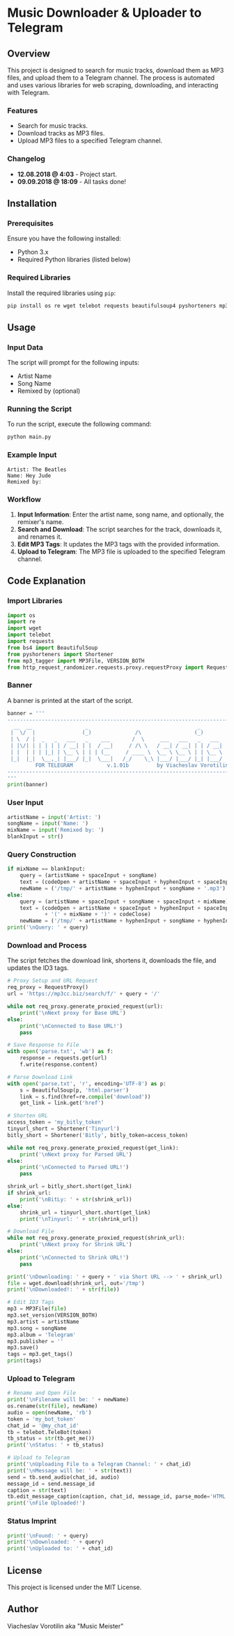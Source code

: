 # Music Downloader & Uploader to Telegram

## Overview

This project is designed to search for music tracks, download them as MP3 files, and upload them to a Telegram channel. The process is automated and uses various libraries for web scraping, downloading, and interacting with Telegram.

### Features
- Search for music tracks.
- Download tracks as MP3 files.
- Upload MP3 files to a specified Telegram channel.

### Changelog
- **12.08.2018 @ 4:03** - Project start.
- **09.09.2018 @ 18:09** - All tasks done!

## Installation

### Prerequisites

Ensure you have the following installed:
- Python 3.x
- Required Python libraries (listed below)

### Required Libraries

Install the required libraries using `pip`:
```sh
pip install os re wget telebot requests beautifulsoup4 pyshorteners mp3-tagger http-request-randomizer
```

## Usage

### Input Data
The script will prompt for the following inputs:
- Artist Name
- Song Name
- Remixed by (optional)

### Running the Script
To run the script, execute the following command:
```sh
python main.py
```

### Example Input
```
Artist: The Beatles
Name: Hey Jude
Remixed by: 
```

### Workflow

1. **Input Information**: Enter the artist name, song name, and optionally, the remixer's name.
2. **Search and Download**: The script searches for the track, downloads it, and renames it.
3. **Edit MP3 Tags**: It updates the MP3 tags with the provided information.
4. **Upload to Telegram**: The MP3 file is uploaded to the specified Telegram channel.

## Code Explanation

### Import Libraries
```python
import os
import re
import wget
import telebot
import requests
from bs4 import BeautifulSoup
from pyshorteners import Shortener
from mp3_tagger import MP3File, VERSION_BOTH
from http_request_randomizer.requests.proxy.requestProxy import RequestProxy
```

### Banner
A banner is printed at the start of the script.
```python
banner = '''
--------------------------------------------------------------------------------------------------
  __  __                 _                                   _         _                     _    
 |  \/  |               (_)              /\                 (_)       | |                   | |   
 | \  / |  _   _   ___   _    ___       /  \     ___   ___   _   ___  | |_    __ _   _ __   | |_  
 | |\/| | | | | | / __| | |  / __|     / /\ \   / __| / __| | | / __| | __|  / _` | | '_ \  | __| 
 | |  | | | |_| | \__ \ | | | (__     / ____ \  \__ \ \__ \ | | \__ \ | |_  | (_| | | | | | | |_  
 |_|  |_|  \__,_| |___/ |_|  \___|   /_/    \_\ |___/ |___/ |_| |___/  \__|  \__,_| |_| |_|  \__| 
         FOR TELEGRAM           v.1.01b         by Viacheslav Vorotilin aka "music meister"      
--------------------------------------------------------------------------------------------------
'''
print(banner)
```

### User Input
```python
artistName = input('Artist: ')     
songName = input('Name: ')        
mixName = input('Remixed by: ')   
blankInput = str()                  
```

### Query Construction
```python
if mixName == blankInput:
    query = (artistName + spaceInput + songName)
    text = (codeOpen + artistName + spaceInput + hyphenInput + spaceInput + songName + codeClose)
    newName = ('/tmp/' + artistName + hyphenInput + songName + '.mp3')
else:
    query = (artistName + spaceInput + songName + spaceInput + mixName)
    text = (codeOpen + artistName + spaceInput + hyphenInput + spaceInput + songName
            + '(' + mixName + ')' + codeClose)
    newName = ('/tmp/' + artistName + hyphenInput + songName + hyphenInput + mixName + '.mp3')
print('\nQuery: ' + query)
```

### Download and Process
The script fetches the download link, shortens it, downloads the file, and updates the ID3 tags.
```python
# Proxy Setup and URL Request
req_proxy = RequestProxy()
url = 'https://mp3cc.biz/search/f/' + query + '/'

while not req_proxy.generate_proxied_request(url):
    print('\nNext proxy for Base URL')
else:
    print('\nConnected to Base URL!')
    pass

# Save Response to File
with open('parse.txt', 'wb') as f:
    response = requests.get(url)
    f.write(response.content)

# Parse Download Link
with open('parse.txt', 'r', encoding='UTF-8') as p:
    s = BeautifulSoup(p, 'html.parser')
    link = s.find(href=re.compile('download'))
    get_link = link.get('href')

# Shorten URL
access_token = 'my_bitly_token'
tinyurl_short = Shortener('Tinyurl')
bitly_short = Shortener('Bitly', bitly_token=access_token)

while not req_proxy.generate_proxied_request(get_link):
    print('\nNext proxy for Parsed URL')
else:
    print('\nConnected to Parsed URL!')
    pass

shrink_url = bitly_short.short(get_link)
if shrink_url:
    print('\nBitLy: ' + str(shrink_url))
else:
    shrink_url = tinyurl_short.short(get_link)
    print('\nTinyurl: ' + str(shrink_url))

# Download File
while not req_proxy.generate_proxied_request(shrink_url):
    print('\nNext proxy for Shrink URL')
else:
    print('\nConnected to Shrink URL!')
    pass

print('\nDownloading: ' + query + ' via Short URL --> ' + shrink_url)
file = wget.download(shrink_url, out='/tmp')
print('\nDownloaded!: ' + str(file))

# Edit ID3 Tags
mp3 = MP3File(file)
mp3.set_version(VERSION_BOTH)
mp3.artist = artistName
mp3.song = songName
mp3.album = 'Telegram'
mp3.publisher = ''
mp3.save()
tags = mp3.get_tags()
print(tags)
```

### Upload to Telegram
```python
# Rename and Open File
print('\nFilename will be: ' + newName)
os.rename(str(file), newName)
audio = open(newName, 'rb')
token = 'my_bot_token'
chat_id = '@my_chat_id'
tb = telebot.TeleBot(token)
tb_status = str(tb.get_me())
print('\nStatus: ' + tb_status)

# Upload to Telegram
print('\nUploading File to a Telegram Channel: ' + chat_id)
print('\nMessage will be: ' + str(text))
send = tb.send_audio(chat_id, audio)
message_id = send.message_id
caption = str(text)
tb.edit_message_caption(caption, chat_id, message_id, parse_mode='HTML')
print('\nFile Uploaded!')
```

### Status Imprint
```python
print('\nFound: ' + query)
print('\nDownloaded: ' + query)
print('\nUploaded to: ' + chat_id)
```

## License
This project is licensed under the MIT License.

## Author
Viacheslav Vorotilin aka "Music Meister"
